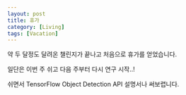 ```yaml
---
layout: post
title: 휴가
category: [Living]
tags: [Vacation]
---
```


약 두 달정도 달려온 챌린지가 끝나고 처음으로 휴가를 얻었습니다.

일단은 이번 주 쉬고 다음 주부터 다시 연구 시작..!

쉬면서 TensorFlow Object Detection API 설명서나 써보렵니다.

